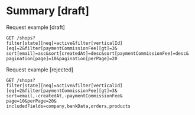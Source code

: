 # Summary [draft]

Request example [draft]
```
GET /shops?
filter[state][neq]=active&filter[verticalId][eq]=2&filter[paymentCommissionFee][gt]=3&
sort[email]=asc&sort[createdAt]=desc&sort[paymentCommissionFee]=desc&
pagination[page]=10&pagination[perPage]=20
```

Request example [rejected]
```
GET /shops?
filter[state][neq]=active&filter[verticalId][eq]=2&filter[paymentCommissionFee][gt]=3&
sort=email,-createdAt,-paymentCommissionFee&
page=10&perPage=20&
includedFields=company,bankData,orders,products
```
